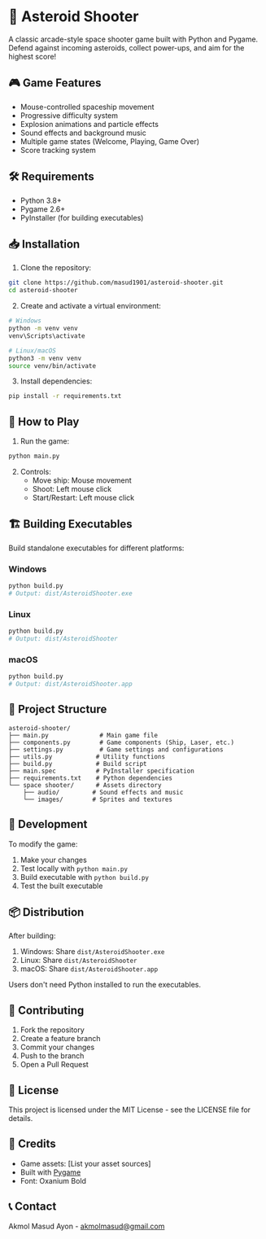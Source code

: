 # 🚀 Asteroid Shooter

A classic arcade-style space shooter game built with Python and Pygame. Defend against incoming asteroids, collect power-ups, and aim for the highest score!

## 🎮 Game Features

- Mouse-controlled spaceship movement
- Progressive difficulty system
- Explosion animations and particle effects
- Sound effects and background music
- Multiple game states (Welcome, Playing, Game Over)
- Score tracking system

## 🛠️ Requirements

- Python 3.8+
- Pygame 2.6+
- PyInstaller (for building executables)

## 📥 Installation

1. Clone the repository:
```bash
git clone https://github.com/masud1901/asteroid-shooter.git
cd asteroid-shooter
```

2. Create and activate a virtual environment:
```bash
# Windows
python -m venv venv
venv\Scripts\activate

# Linux/macOS
python3 -m venv venv
source venv/bin/activate
```

3. Install dependencies:
```bash
pip install -r requirements.txt
```

## 🎯 How to Play

1. Run the game:
```bash
python main.py
```

2. Controls:
   - Move ship: Mouse movement
   - Shoot: Left mouse click
   - Start/Restart: Left mouse click

## 🏗️ Building Executables

Build standalone executables for different platforms:

### Windows
```bash
python build.py
# Output: dist/AsteroidShooter.exe
```

### Linux
```bash
python build.py
# Output: dist/AsteroidShooter
```

### macOS
```bash
python build.py
# Output: dist/AsteroidShooter.app
```

## 📁 Project Structure

```
asteroid-shooter/
├── main.py              # Main game file
├── components.py        # Game components (Ship, Laser, etc.)
├── settings.py          # Game settings and configurations
├── utils.py            # Utility functions
├── build.py            # Build script
├── main.spec           # PyInstaller specification
├── requirements.txt    # Python dependencies
└── space shooter/      # Assets directory
    ├── audio/         # Sound effects and music
    └── images/        # Sprites and textures
```

## 🔧 Development

To modify the game:
1. Make your changes
2. Test locally with `python main.py`
3. Build executable with `python build.py`
4. Test the built executable

## 📦 Distribution

After building:
1. Windows: Share `dist/AsteroidShooter.exe`
2. Linux: Share `dist/AsteroidShooter`
3. macOS: Share `dist/AsteroidShooter.app`

Users don't need Python installed to run the executables.

## 🤝 Contributing

1. Fork the repository
2. Create a feature branch
3. Commit your changes
4. Push to the branch
5. Open a Pull Request

## 📝 License

This project is licensed under the MIT License - see the LICENSE file for details.

## 🙏 Credits

- Game assets: [List your asset sources]
- Built with [Pygame](https://www.pygame.org/)
- Font: Oxanium Bold

## 📞 Contact

Akmol Masud Ayon - akmolmasud@gmail.com
